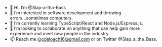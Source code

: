 - 👋 Hi, I’m @Slap-a-tha-Bass
- 👀 I’m interested in software development and throwing errors...sometimes computers.
- 🌱 I’m currently learning TypeScript/React and Node.js/Express.js.
- 💞️ I’m looking to collaborate on anything that can help gain more experience and meet new people in the industry.
- 📫 Reach me @cdeloach16@gmail.com or on Twitter @Slap_a_tha_Bass.


